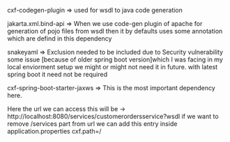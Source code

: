 cxf-codegen-plugin => used for wsdl to java code generation

jakarta.xml.bind-api => When we use code-gen plugin
of apache for generation of pojo files from wsdl
then it by defaults uses some annotation which are 
defind in this dependency

snakeyaml => Exclusion needed to be included
due to Security vulnerability some issue [because of older spring boot version]which I was facing in my local 
enviorment setup we might or might not need it in 
future. with latest spring boot it need not be required

cxf-spring-boot-starter-jaxws => This is the most important dependency here.



Here the url we can access this will be -> http://localhost:8080/services/customerordersservice?wsdl
if we want to remove /services part from url we can add this entry inside application.properties
cxf.path=/


